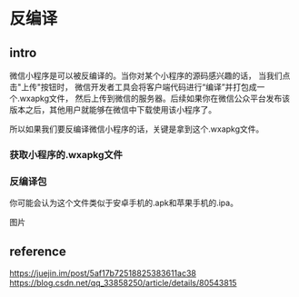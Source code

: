 # 反编译

##  intro

微信小程序是可以被反编译的。当你对某个小程序的源码感兴趣的话，
当我们点击"上传"按钮时， 微信开发者工具会将客户端代码进行“编译”并打包成一个.wxapkg文件，
然后上传到微信的服务器。后续如果你在微信公众平台发布该版本之后，其他用户就能够在微信中下载使用该小程序了。

所以如果我们要反编译微信小程序的话，关键是拿到这个.wxapkg文件。

### 获取小程序的.wxapkg文件


### 反编译包

你可能会认为这个文件类似于安卓手机的.apk和苹果手机的.ipa。


图片

###


## reference 

https://juejin.im/post/5af17b72518825383611ac38
https://blog.csdn.net/qq_33858250/article/details/80543815
